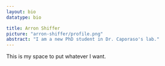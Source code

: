 ```yaml
---
layout: bio
datatype: bio

title: Arron Shiffer
picture: "arron-shiffer/profile.png"
abstract: "I am a new PhD student in Dr. Caporaso's lab."
---
```



This is my space to put whatever I want.
